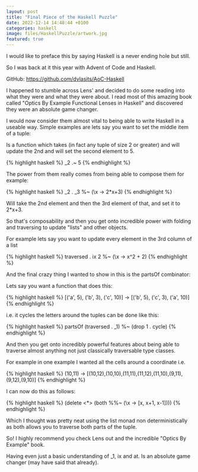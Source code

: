 ```yaml
---
layout: post
title: "Final Piece of the Haskell Puzzle"
date: 2022-12-14 14:48:44 +0100
categories: haskell
image: files/HaskellPuzzle/artwork.jpg
featured: true
---
```


I would like to preface this by saying Haskell is a never ending hole but still.


So I was back at it this year with Advent of Code and Haskell.


GitHub: https://github.com/dvlasits/AoC-Haskell

I happened to stumble across Lens' and decided to do some reading into what they were and what they were about. I read most of this amazing book called "Optics By Example Functional Lenses in Haskell" and discovered they were an absolute game changer.


I would now consider them almost vital to being able to write Haskell in a useable way. Simple examples are lets say you want to set the middle item of a tuple:


Is a function which takes (in fact any tuple of size 2 or greater) and will update the 2nd and will set the second element to 5.

{% highlight haskell %}
_2 .~ 5 
{% endhighlight %}

The power from them really comes from being able to compose them for example:

{% highlight haskell %}
_2 . _3 %~ (\x -> 2*x+3)
{% endhighlight %}

Will take the 2nd element and then the 3rd element of that, and set it to 2*x+3.


So that's composability and then you get onto incredible power with folding and traversing to update "lists" and other objects.


For example lets say you want to update every element in the 3rd column of a list

{% highlight haskell %}
traversed . ix 2 %~ (\x -> x^2 + 2)
{% endhighlight %}

And the final crazy thing I wanted to show in this is the partsOf combinator:

Lets say you want a function that does this:

{% highlight haskell %}
[('a', 5), ('b', 3), ('c', 10)] -> [('b', 5), ('c', 3), ('a', 10)]
{% endhighlight %}

i.e. it cycles the letters around the tuples can be done like this:

{% highlight haskell %}
partsOf (traversed . _1) %~ (drop 1 . cycle)
{% endhighlight %}

And then you get onto incredibly powerful features about being able to traverse almost anything not just classically traversable type classes.

For example in one example I wanted all the cells around a coordinate i.e. 

{% highlight haskell %}
(10,11) -> [(10,12),(10,10),(11,11),(11,12),(11,10),(9,11),(9,12),(9,10)]
{% endhighlight %}

I can now do this as follows:

{% highlight haskell %}
(delete <*> (both %%~ (\x -> [x, x+1, x-1])))
{% endhighlight %}

Which I thought was pretty neat using the list monad non deterministically as both allows you to traverse both parts of the tuple.

So! I highly recommend you check Lens out and the incredible "Optics By Example" book. 

Having even just a basic understanding of _1, ix and at. Is an absolute game changer (may have said that already). 